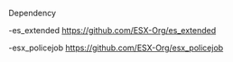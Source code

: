 Dependency

-es_extended
https://github.com/ESX-Org/es_extended

-esx_policejob
https://github.com/ESX-Org/esx_policejob
